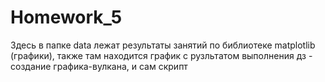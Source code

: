 # Homework_5
Здесь в папке data лежат результаты занятий по библиотеке matplotlib (графики), также там находится график с рузльтатом выполнения дз - создание графика-вулкана, и сам скрипт
